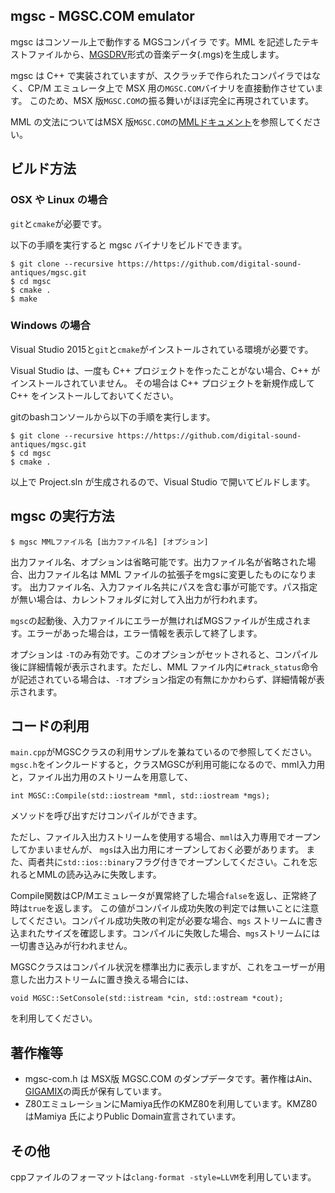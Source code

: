 ## mgsc - MGSC.COM emulator

mgsc はコンソール上で動作する MGSコンパイラ です。MML を記述したテキストファイルから、[MGSDRV](http://www.gigamix.jp/mgsdrv/)形式の音楽データ(.mgs)を生成します。

mgsc は C++ で実装されていますが、スクラッチで作られたコンパイラではなく、CP/M エミュレータ上で MSX 用の`MGSC.COM`バイナリを直接動作させています。
このため、MSX 版`MGSC.COM`の振る舞いがほぼ完全に再現されています。

MML の文法についてはMSX 版`MGSC.COM`の[MMLドキュメント](http://www.gigamix.jp/mgsdrv/MGSC111.TXT)を参照してください。

## ビルド方法

### OSX や Linux の場合
`git`と`cmake`が必要です。

以下の手順を実行すると mgsc バイナリをビルドできます。

```
$ git clone --recursive https://https://github.com/digital-sound-antiques/mgsc.git
$ cd mgsc
$ cmake .
$ make
```

### Windows の場合

Visual Studio 2015と`git`と`cmake`がインストールされている環境が必要です。

Visual Studio は、一度も C++ プロジェクトを作ったことがない場合、C++ がインストールされていません。
その場合は C++ プロジェクトを新規作成して C++ をインストールしておいてください。

gitのbashコンソールから以下の手順を実行します。

```
$ git clone --recursive https://https://github.com/digital-sound-antiques/mgsc.git
$ cd mgsc
$ cmake .
```

以上で Project.sln が生成されるので、Visual Studio で開いてビルドします。

## mgsc の実行方法

```
$ mgsc MMLファイル名 [出力ファイル名] [オプション]
```

出力ファイル名、オプションは省略可能です。出力ファイル名が省略された場合、出力ファイル名は MML ファイルの拡張子をmgsに変更したものになります。
出力ファイル名、入力ファイル名共にパスを含む事が可能です。パス指定が無い場合は、カレントフォルダに対して入出力が行われます。

`mgsc`の起動後、入力ファイルにエラーが無ければMGSファイルが生成されます。エラーがあった場合は，エラー情報を表示して終了します。

オプションは `-T`のみ有効です。このオプションがセットされると、コンパイル後に詳細情報が表示されます。ただし、MML ファイル内に`#track_status`命令
が記述されている場合は、`-T`オプション指定の有無にかかわらず、詳細情報が表示されます。

## コードの利用

`main.cpp`がMGSCクラスの利用サンプルを兼ねているので参照してください。
`mgsc.h`をインクルードすると，クラスMGSCが利用可能になるので、mml入力用と，ファイル出力用のストリームを用意して、

```
int MGSC::Compile(std::iostream *mml, std::iostream *mgs);
```

メソッドを呼び出すだけコンパイルができます。

ただし、ファイル入出力ストリームを使用する場合、`mml`は入力専用でオープンしてかまいませんが、
`mgs`は入出力用にオープンしておく必要があります。
また、両者共に`std::ios::binary`フラグ付きでオープンしてください。これを忘れるとMMLの読み込みに失敗します。

Compile関数はCP/Mエミュレータが異常終了した場合`false`を返し、正常終了時は`true`を返します。
この値がコンパイル成功失敗の判定では無いことに注意してください。コンパイル成功失敗の判定が必要な場合、`mgs`
ストリームに書き込まれたサイズを確認します。コンパイルに失敗した場合、`mgs`ストリームには一切書き込みが行われません。

MGSCクラスはコンパイル状況を標準出力に表示しますが、これをユーザーが用意した出力ストリームに置き換える場合には、

```
void MGSC::SetConsole(std::istream *cin, std::ostream *cout);
```

を利用してください。

## 著作権等

- mgsc-com.h は MSX版 MGSC.COM のダンプデータです。著作権はAin、[GIGAMIX](http://www.gigamix.jp/mgsdrv/)の両氏が保有しています。
- Z80エミュレーションにMamiya氏作のKMZ80を利用しています。KMZ80はMamiya 氏によりPublic Domain宣言されています。

## その他　

cppファイルのフォーマットは`clang-format -style=LLVM`を利用しています。

